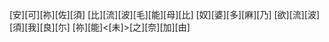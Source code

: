 [安][可][祢][佐][須] [比][流][波][毛][能][母][比] [奴][婆][多][麻][乃] [欲][流][波][須][我][良][尓] [祢][能]<[未]>[之][奈][加][由]
